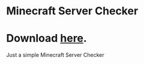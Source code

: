 # Minecraft Server Checker
# Download [here](https://github.com/OhRetro/Minecraft-Server-Checker/releases).
Just a simple Minecraft Server Checker
